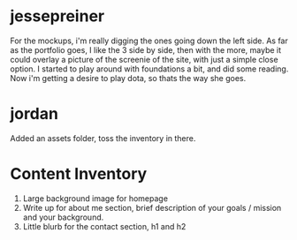jessepreiner
============

For the mockups, i'm really digging the ones going down the left side. As far as the portfolio goes, I like the 3 side by side, then with the more, maybe it could overlay a picture of the screenie of the site, with just a simple close option.
I started to play around with foundations a bit, and did some reading. Now i'm getting a desire to play dota, so thats the way she goes.


jordan
============
Added an assets folder, toss the inventory in there.



Content Inventory
=================
1. Large background image for homepage
2. Write up for about me section, brief description of your goals / mission and your background.
3. Little blurb for the contact section, h1 and h2